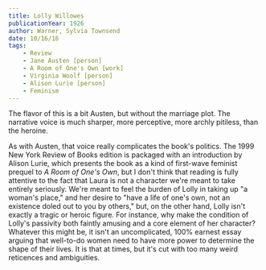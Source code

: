 ```yaml
---
title: Lolly Willowes
publicationYear: 1926
author: Warner, Sylvia Townsend
date: 10/16/16
tags:
    - Review
    - Jane Austen [person]
    - A Room of One's Own [work]
    - Virginia Woolf [person]
    - Alison Lurie [person]
    - Feminism
---
```


The flavor of this is a bit Austen, but without the marriage plot. The narrative voice is much sharper, more perceptive, more archly pitiless, than the heroine.

As with Austen, that voice really complicates the book's politics. The 1999 New York Review of Books edition is packaged with an introduction by Alison Lurie, which presents the book as a kind of first-wave feminist prequel to _A Room of One's Own_, but I don't think that reading is fully attentive to the fact that Laura is not a character we're meant to take entirely seriously. We're meant to feel the burden of Lolly in taking up "a woman's place," and her desire to "have a life of one's own, not an existence doled out to you by others," but, on the other hand, Lolly isn't exactly a tragic or heroic figure. For instance, why make the condition of Lolly's passivity both faintly amusing and a core element of her character? Whatever this might be, it isn't an uncomplicated, 100% earnest essay arguing that well-to-do women need to have more power to determine the shape of their lives. It is that at times, but it's cut with too many weird reticences and ambiguities.
